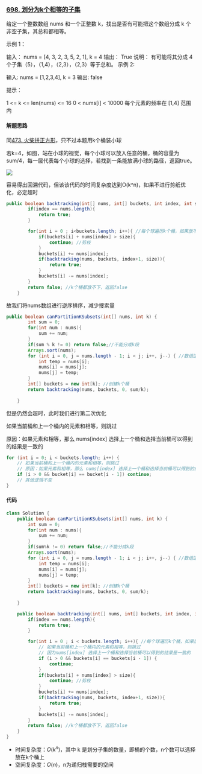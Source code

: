 ### [698. 划分为k个相等的子集](https://leetcode.cn/problems/partition-to-k-equal-sum-subsets/)

给定一个整数数组  nums 和一个正整数 k，找出是否有可能把这个数组分成 k 个非空子集，其总和都相等。



示例 1：

输入： nums = [4, 3, 2, 3, 5, 2, 1], k = 4
输出： True
说明： 有可能将其分成 4 个子集（5），（1,4），（2,3），（2,3）等于总和。
示例 2:

输入: nums = [1,2,3,4], k = 3
输出: false


提示：

1 <= k <= len(nums) <= 16
0 < nums[i] < 10000
每个元素的频率在 [1,4] 范围内



#### 解题思路

同[473. 火柴拼正方形](https://leetcode.cn/problems/matchsticks-to-square/)，只不过本题用k个桶装小球

若k=4，如图，站在小球的视觉，每个小球可以放入任意的桶，桶的容量为sum/4，每一层代表每个小球的选择，若找到一条能放满小球的路径，返回true。

![](https://palepics.oss-cn-guangzhou.aliyuncs.com/img/202206021437460.png)

容易得出回溯代码，但该该代码的时间复杂度达到O(k^n)，如果不进行剪纸优化，必定超时

```java
public boolean backtracking(int[] nums, int[] buckets, int index, int size){
        if(index == nums.length){
            return true;
        }

        for(int i = 0 ; i<buckets.length; i++){ //每个球遍历k个桶，如果放不下放下一个桶，放得下继续放
            if(buckets[i] + nums[index] > size){
                continue; //剪枝
            }
            buckets[i] += nums[index];
            if(backtracking(nums, buckets, index+1, size)){
                return true;
            }
            buckets[i] -= nums[index];
        }
        return false; //k个桶都放不下，返回false
    }

```

故我们将nums数组进行逆序排序，减少搜索量

```java
public boolean canPartitionKSubsets(int[] nums, int k) {
        int sum = 0;
        for(int num : nums){
            sum += num;
        }
        if(sum % k != 0) return false;//不能分成k段
        Arrays.sort(nums); 
        for (int i = 0, j = nums.length - 1; i < j; i++, j--) { //数组逆序排序，减少搜索量
            int temp = nums[i];
            nums[i] = nums[j];
            nums[j] = temp;
        }
        int[] buckets = new int[k]; //创建k个桶
        return backtracking(nums, buckets, 0, sum/k);
        
    }
```

但是仍然会超时，此时我们进行第二次优化

如果当前桶和上一个桶内的元素和相等，则跳过

原因：如果元素和相等，那么 nums[index] 选择上一个桶和选择当前桶可以得到的结果是一致的

```java
for (int i = 0; i < buckets.length; i++) {
    // 如果当前桶和上一个桶内的元素和相等，则跳过
    // 原因：如果元素和相等，那么 nums[index] 选择上一个桶和选择当前桶可以得到的结果是一致的
    if (i > 0 && bucket[i] == bucket[i - 1]) continue;
    // 其他逻辑不变
}

```

#### 代码

```java
class Solution {
    public boolean canPartitionKSubsets(int[] nums, int k) {
        int sum = 0;
        for(int num : nums){
            sum += num;
        }
        if(sum%k != 0) return false;//不能分成k段
        Arrays.sort(nums); 
        for (int i = 0, j = nums.length - 1; i < j; i++, j--) { //数组逆序排序，减少搜索量
            int temp = nums[i];
            nums[i] = nums[j];
            nums[j] = temp;
        }
        int[] buckets = new int[k]; //创建k个桶
        return backtracking(nums, buckets, 0, sum/k);
        
    }

    public boolean backtracking(int[] nums, int[] buckets, int index, int size){
        if(index == nums.length){
            return true;
        }

        for(int i = 0 ; i < buckets.length; i++){ //每个球遍历k个桶，如果放不下放下一个桶，放得下继续放
            // 如果当前桶和上一个桶内的元素和相等，则跳过
            // 因为nums[index] 选择上一个桶和选择当前桶可以得到的结果是一致的
            if (i > 0 && buckets[i] == buckets[i - 1]) {
                continue;
            }
            if(buckets[i] + nums[index] > size){
                continue; //剪枝
            }
            buckets[i] += nums[index];
            if(backtracking(nums, buckets, index+1, size)){
                return true;
            }
            buckets[i] -= nums[index];
        }
        return false; //k个桶都放不下，返回false
    }
}
```

- 时间复杂度：$O(k^n)$，其中 k 是划分子集的数量，即桶的个数，n个数可以选择放在k个桶上
- 空间复杂度：$O(n)$，n为递归栈需要的空间